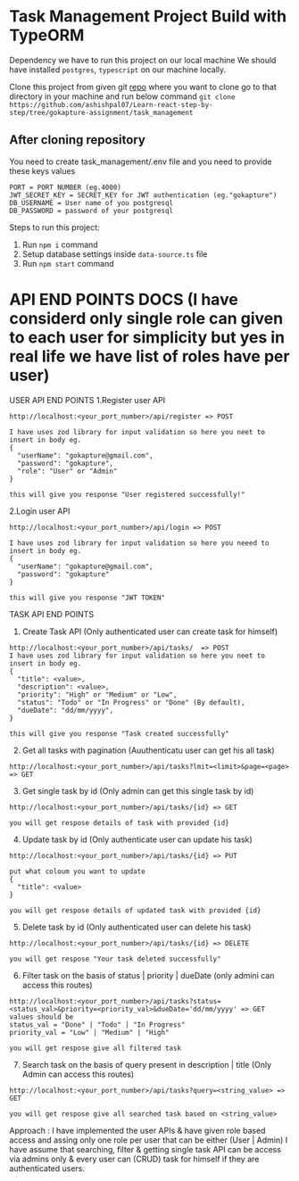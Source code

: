 # Task Management Project Build with TypeORM

Dependency we have to run this project on our local machine
We should have installed `postgres`, `typescript` on our machine locally.

Clone this project from given git [repo](https://github.com/ashishpal07/Learn-react-step-by-step/tree/gokapture-assignment/task_management) where you want to clone go to that directory in your machine and run below command
`git clone https://github.com/ashishpal07/Learn-react-step-by-step/tree/gokapture-assignment/task_management`

## After cloning repository

You need to create task_management/.env file and you need to provide these keys values
```
PORT = PORT NUMBER (eg.4000)
JWT_SECRET_KEY = SECRET_KEY for JWT authentication (eg."gokapture")
DB_USERNAME = User name of you postgresql
DB_PASSWORD = password of your postgresql
```

Steps to run this project:

1. Run `npm i` command
2. Setup database settings inside `data-source.ts` file
3. Run `npm start` command

# API END POINTS DOCS  (I have considerd only single role can given to each user for simplicity but yes in real life we have list of roles have per user)
USER API END POINTS
1.Register user API
```
http://localhost:<your_port_number>/api/register => POST

I have uses zod library for input validation so here you neet to insert in body eg.
{
  "userName": "gokapture@gmail.com",
  "password": "gokapture",
  "role": "User" or "Admin"
}

this will give you response "User registered successfully!"
```

2.Login user API
```
http://localhost:<your_port_number>/api/login => POST

I have uses zod library for input validation so here you neeed to insert in body eg.
{
  "userName": "gokapture@gmail.com",
  "password": "gokapture"
}

this will give you response "JWT TOKEN"
```

TASK API END POINTS
1. Create Task API (Only authenticated user can create task for himself)
```
http://localhost:<your_port_number>/api/tasks/  => POST
I have uses zod library for input validation so here you neet to insert in body eg.
{
  "title": <value>,
  "description": <value>,
  "priority": "High" or "Medium" or "Low",
  "status": "Todo" or "In Progress" or "Done" (By default),
  "dueDate": "dd/mm/yyyy",
}

this will give you response "Task created successfully"
```

2. Get all tasks with pagination (Auuthenticatu user can get his all task)
```
http://localhost:<your_port_number>/api/tasks?lmit=<limit>&page=<page>  => GET
```

3. Get single task by id (Only admin can get this single task by id)
```
http://localhost:<your_port_number>/api/tasks/{id} => GET

you will get respose details of task with provided {id}
```

4. Update task by id (Only authenticate user can update his task)
```
http://localhost:<your_port_number>/api/tasks/{id} => PUT

put what coloum you want to update
{
  "title": <value>
}

you will get respose details of updated task with provided {id}
```

5. Delete task by id (Only authenticated user can delete his task)
```
http://localhost:<your_port_number>/api/tasks/{id} => DELETE

you will get respose "Your task deleted successfully"
```

6. Filter task on the basis of status | priority | dueDate (only admini can access this routes)
```
http://localhost:<your_port_number>/api/tasks?status=<status_val>&priority=<priority_val>&dueDate='dd/mm/yyyy' => GET
values should be
status_val = "Done" | "Todo" | "In Progress"
priority_val = "Low" | "Medium" | "High"

you will get respose give all filtered task
```

7. Search task on the basis of query present in description | title (Only Admin can access this routes)
```
http://localhost:<your_port_number>/api/tasks?query=<string_value> => GET

you will get respose give all searched task based on <string_value>
```
Approach : 
I have implemented the user APIs & have given role based access and assing only one role per user that can be either (User | Admin)
I have assume that searching, filter & getting single task API can be access via admins only & every user can (CRUD) task for himself if they are authenticated users.
